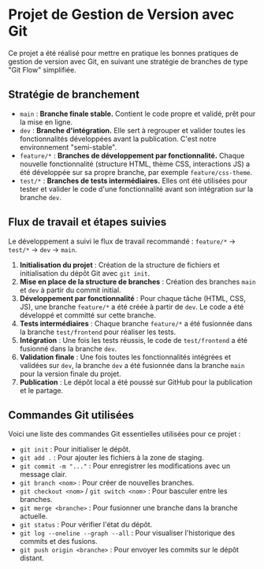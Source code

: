 # Projet de Gestion de Version avec Git

Ce projet a été réalisé pour mettre en pratique les bonnes pratiques de gestion de version avec Git, en suivant une stratégie de branches de type "Git Flow" simplifiée.

## Stratégie de branchement

* `main` : **Branche finale stable.** Contient le code propre et validé, prêt pour la mise en ligne.
* `dev` : **Branche d'intégration.** Elle sert à regrouper et valider toutes les fonctionnalités développées avant la publication. C'est notre environnement "semi-stable".
* `feature/*` : **Branches de développement par fonctionnalité.** Chaque nouvelle fonctionnalité (structure HTML, thème CSS, interactions JS) a été développée sur sa propre branche, par exemple `feature/css-theme`.
* `test/*` : **Branches de tests intermédiaires.** Elles ont été utilisées pour tester et valider le code d'une fonctionnalité avant son intégration sur la branche `dev`.

## Flux de travail et étapes suivies

Le développement a suivi le flux de travail recommandé : `feature/*` -> `test/*` -> `dev` -> `main`.

1.  **Initialisation du projet** : Création de la structure de fichiers et initialisation du dépôt Git avec `git init`.
2.  **Mise en place de la structure de branches** : Création des branches `main` et `dev` à partir du commit initial.
3.  **Développement par fonctionnalité** : Pour chaque tâche (HTML, CSS, JS), une branche `feature/*` a été créée à partir de `dev`. Le code a été développé et committé sur cette branche.
4.  **Tests intermédiaires** : Chaque branche `feature/*` a été fusionnée dans la branche `test/frontend` pour réaliser les tests.
5.  **Intégration** : Une fois les tests réussis, le code de `test/frontend` a été fusionné dans la branche `dev`.
6.  **Validation finale** : Une fois toutes les fonctionnalités intégrées et validées sur `dev`, la branche `dev` a été fusionnée dans la branche `main` pour la version finale du projet.
7.  **Publication** : Le dépôt local a été poussé sur GitHub pour la publication et le partage.

## Commandes Git utilisées

Voici une liste des commandes Git essentielles utilisées pour ce projet :

* `git init` : Pour initialiser le dépôt.
* `git add .` : Pour ajouter les fichiers à la zone de staging.
* `git commit -m "..."` : Pour enregistrer les modifications avec un message clair.
* `git branch <nom>` : Pour créer de nouvelles branches.
* `git checkout <nom>` / `git switch <nom>` : Pour basculer entre les branches.
* `git merge <branche>` : Pour fusionner une branche dans la branche actuelle.
* `git status` : Pour vérifier l'état du dépôt.
* `git log --oneline --graph --all` : Pour visualiser l'historique des commits et des fusions.
* `git push origin <branche>` : Pour envoyer les commits sur le dépôt distant.